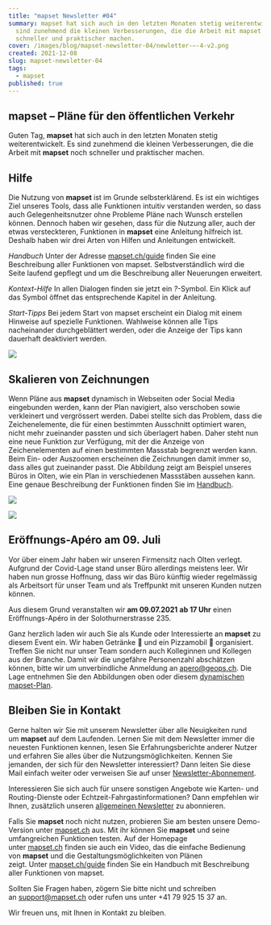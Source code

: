 ```yaml
---
title: "mapset Newsletter #04"
summary: mapset hat sich auch in den letzten Monaten stetig weiterentwickelt. Es
  sind zunehmend die kleinen Verbesserungen, die die Arbeit mit mapset noch
  schneller und praktischer machen.
cover: /images/blog/mapset-newsletter-04/newletter-–-4-v2.png
created: 2021-12-08
slug: mapset-newsletter-04
tags:
  - mapset
published: true
---
```

## mapset – Pläne für den öffentlichen Verkehr

Guten Tag,
**mapset** hat sich auch in den letzten Monaten stetig weiterentwickelt. Es sind zunehmend die kleinen Verbesserungen, die die Arbeit mit **mapset** noch schneller und praktischer machen.

## Hilfe

Die Nutzung von **mapset** ist im Grunde selbsterklärend. Es ist ein wichtiges Ziel unseres Tools, dass alle Funktionen intuitiv verstanden werden, so dass auch Gelegenheitsnutzer ohne Probleme Pläne nach Wunsch erstellen können. Dennoch haben wir gesehen, dass für die Nutzung aller, auch der etwas versteckteren, Funktionen in **mapset** eine Anleitung hilfreich ist. Deshalb haben wir drei Arten von Hilfen und Anleitungen
entwickelt.

*Handbuch*
Unter der Adresse [mapset.ch/guide](https://mapset.ch/guide "mapset guide") finden Sie eine Beschreibung aller Funktionen von mapset. Selbstverständlich wird die Seite laufend gepflegt und um die Beschreibung aller Neuerungen erweitert.

*Kontext-Hilfe*
In allen Dialogen finden sie jetzt ein *?*-Symbol. Ein Klick auf das Symbol öffnet das entsprechende Kapitel in der Anleitung.

*Start-Tipps*
Bei jedem Start von mapset erscheint ein Dialog mit einem Hinweise auf spezielle Funktionen. Wahlweise können alle Tips nacheinander durchgeblättert werden, oder die Anzeige der Tips kann dauerhaft deaktiviert werden.

![](/images/blog/mapset-newsletter-04/0ca8a35b-8ae9-55b8-2634-1094ae9be54e.png)

## Skalieren von Zeichnungen

Wenn Pläne aus **mapset** dynamisch in Webseiten oder Social Media eingebunden werden, kann der Plan navigiert, also verschoben sowie verkleinert und vergrössert werden. Dabei stellte sich das Problem, dass die Zeichenelemente, die für einen bestimmten Ausschnitt optimiert waren, nicht mehr zueinander passten und sich überlagert haben.
Daher steht nun eine neue Funktion zur Verfügung, mit der die Anzeige von Zeichenelementen auf einen bestimmten Massstab begrenzt werden kann. Beim Ein- oder Auszoomen erscheinen die Zeichnungen damit immer so, dass alles gut zueinander passt.
Die Abbildung zeigt am Beispiel unseres Büros in Olten, wie ein Plan in verschiedenen Massstäben aussehen kann.
Eine genaue Beschreibung der Funktionen finden Sie im [Handbuch](https://mapset.ch/guide/#zoom-einschr%C3%A4nkungen).

![](/images/blog/mapset-newsletter-04/dd4f67c6-829c-9a63-377b-a384c8ef429d.png)

![](/images/blog/mapset-newsletter-04/94d2501e-48e4-1421-0636-dc2660bf8e14.png)

## Eröffnungs-Apéro am 09. Juli

Vor über einem Jahr haben wir unseren Firmensitz nach Olten verlegt. Aufgrund der Covid-Lage stand unser Büro allerdings meistens leer. Wir haben nun grosse Hoffnung, dass wir das Büro künftig wieder regelmässig als Arbeitsort für unser Team und als Treffpunkt mit unseren Kunden nutzen können.

Aus diesem Grund veranstalten wir 
**am 09.07.2021** 
**ab 17 Uhr** 
einen Eröffnungs-Apéro in der Solothurnerstrasse 235.

Ganz herzlich laden wir auch Sie als Kunde oder Interessierte an **mapset** zu diesem Event ein. Wir haben Getränke 🍺 und ein Pizzamobil 🍕 organisiert.
Treffen Sie nicht nur unser Team sondern auch Kolleginnen und Kollegen aus der Branche.
Damit wir die ungefähre Personenzahl abschätzen können, bitte wir um unverbindliche Anmeldung an [apero@geops.ch](mailto:apero@geops.ch?subject=Apero%20am%2009.07.).
Die Lage entnehmen Sie den Abbildungen oben oder diesem [dynamischen mapset-Plan](https://geops.sh/32A39B189420DDDBA).

## Bleiben Sie in Kontakt 

Gerne halten wir Sie mit unserem Newsletter über alle Neuigkeiten rund um **mapset** auf dem Laufenden. Lernen Sie mit dem Newsletter immer die neuesten Funktionen kennen, lesen Sie Erfahrungsberichte anderer Nutzer und erfahren Sie alles über die Nutzungsmöglichkeiten. Kennen Sie jemanden, der sich für den Newsletter interessiert? Dann leiten Sie diese Mail einfach weiter oder verweisen Sie auf unser [Newsletter-Abonnement](https://geops.sh/mapset).

Interessieren Sie sich auch für unsere sonstigen Angebote wie Karten- und Routing-Dienste oder Echtzeit-Fahrgastinformationen? Dann empfehlen wir Ihnen, zusätzlich unseren [allgemeinen Newsletter](http://geops.sh/geopsnews) zu abonnieren.

Falls Sie **mapset** noch nicht nutzen, probieren Sie am besten unsere Demo-Version unter [mapset.ch](https://editor.mapset.ch/) aus. Mit ihr können Sie **mapset** und seine umfangreichen Funktionen testen. Auf der Homepage unter [mapset.ch](https://mapset.ch/) finden sie auch ein Video, das die einfache Bedienung von **mapset** und die Gestaltungsmöglichkeiten von Plänen zeigt. Unter [mapset.ch/guide](https://mapset.ch/guide "mapset guide") finden Sie ein Handbuch mit Beschreibung aller Funktionen von mapset.

Sollten Sie Fragen haben, zögern Sie bitte nicht und schreiben an [support@mapset.ch](mailto:support@mapset.ch) oder rufen uns unter +41 79 925 15 37 an.

Wir freuen uns, mit Ihnen in Kontakt zu bleiben.